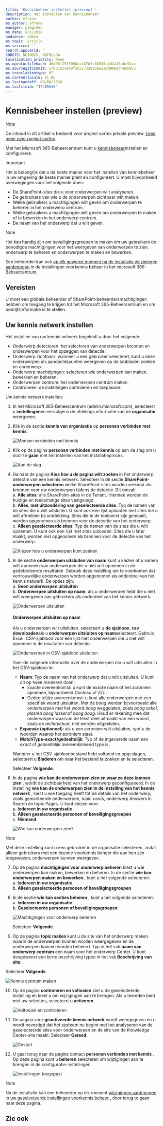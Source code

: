 ```yaml
---
title: 'Kennisbeheer instellen (preview) '
description: Het instellen van kennisbeheer.
author: efrene
ms.author: efrene
manager: pamgreen
ms.date: 8/1/2020
audience: admin
ms.topic: article
ms.service: ''
search.appverid: ''
ROBOTS: NOINDEX, NOFOLLOW
localization_priority: None
ms.openlocfilehash: d6495f297f09ddc167d7c36835ac82a15abc91ac
ms.sourcegitcommit: 57b37a3ce40f205c7320d5be1a0d906dd492b863
ms.translationtype: MT
ms.contentlocale: nl-NL
ms.lasthandoff: 09/08/2020
ms.locfileid: "47405645"
---
```

# <a name="set-up-knowledge-management-preview"></a>Kennisbeheer instellen (preview)

> [!Note] 
> De inhoud in dit artikel is bedoeld voor project cortex private preview. [Lees meer over project cortex](https://aka.ms/projectcortex).

Met het Microsoft 365-Beheercentrum kunt u [kennisbeheer](knowledge-management-overview.md)instellen en configureren. 

> [!Important]
> Het is belangrijk dat u de beste manier voor het instellen van kennisbeheer in uw omgeving de beste manier plant en configureert. U moet bijvoorbeeld overwegingen voor het volgende doen:
- De SharePoint-sites die u voor onderwerpen wilt analyseren.
- De gebruikers van wie u de onderwerpen zichtbaar wilt maken.
- Welke gebruikers u machtigingen wilt geven om onderwerpen te beheren in het onderwerp centrum.
- Welke gebruikers u machtigingen wilt geven om onderwerpen te maken of te bewerken in het onderwerp centrum.
- De naam van het onderwerp dat u wilt geven.

> [!Note]
> Het kan handig zijn om beveiligingsgroepen te maken om uw gebruikers de benodigde machtigingen voor het weergeven van onderwerpen te zien, onderwerp te beheren en onderwerpen te maken en bewerken.

Een beheerder kan ook [op elk gewenst moment na de installatie wijzigingen aanbrengen](manage-knowledge-network.md) in de instellingen voorkennis beheer in het microsoft 365-Beheercentrum.

## <a name="requirements"></a>Vereisten 
U moet een globale beheerder of SharePoint-beheerdersmachtigingen hebben om toegang te krijgen tot het Microsoft 365-Beheercentrum en om bedrijfsinformatie in te stellen.

## <a name="set-up-your-knowledge-network"></a>Uw kennis netwerk instellen

Het instellen van uw kennis netwerk begeleidt u door het volgende:

- Onderwerp detecteren: het selecteren van onderwerpen bronnen en onderwerpen voor het opzeggen van detectie.
- Onderwerp zichtbaar: wanneer u een gebruiker selecteert, kunt u deze onderwerpen als aandachtspunten weergeven op de tabbladen zoeken en onderwerp.
- Onderwerp machtigingen: selecteren wie onderwerpen kan maken, bewerken en beheren.
- Onderwerpen centrum: het onderwerpen centrum maken.
- Controleren: de instellingen controleren en toepassen.

Uw kennis netwerk instellen:

1. In het Microsoft 365-Beheercentrum (admin.microsoft.com), selecteert u **instellingen**en vervolgens de afdelings informatie van de **organisatie** weergeven.
2. Klik in de sectie **kennis van organisatie** op **personen verbinden met kennis**.<br/>

    ![Mensen verbinden met kennis](../media/content-understanding/admin-org-knowledge-options.png) </br>

3. Klik op de pagina **personen verbinden met kennis** op aan de slag om u door te **gaan** met het instellen van het installatieproces.<br/>

    ![Aan de slag](../media/content-understanding/k-get-started.png) </br>

4. Ga naar de pagina **Kies hoe u de pagina wilt zoeken** in het onderwerp: detectie van een kennis netwerk. Selecteer in de sectie **SharePoint-onderwerpen selecteren** welke SharePoint-sites worden verkend als bronnen voor uw onderwerpen tijdens de detectie. Dit omvat:</br>
    a. **Alle sites**: alle SharePoint-sites in de Tenant. Hiermee worden de huidige en toekomstige sites vastgelegd.</br>
    b. **Alles, met uitzondering van geselecteerde sites**: Typ de namen van de sites die u wilt uitsluiten.  U kunt ook een lijst uploaden met sites die u wilt afmelden bij ontdekking. Sites die in de toekomst zijn gemaakt, worden opgenomen als bronnen voor de detectie van het onderwerp. </br>
    c. **Alleen geselecteerde sites**: Typ de namen van de sites die u wilt opnemen. U kunt ook een lijst met sites uploaden. Sites die u later maakt, worden niet opgenomen als bronnen voor de detectie van het onderwerp. </br>

    ![Kiezen hoe u onderwerpen kunt zoeken](../media/content-understanding/ksetup1.png) </br>
   
5. In de sectie **onderwerpen uitsluiten van naam** kunt u kiezen of u namen wilt opnemen van onderwerpen die u niet wilt opnemen in de gedetecteerde resultaten. Gebruik deze instelling om te voorkomen dat vertrouwelijke onderwerpen worden opgenomen als onderdeel van het kennis netwerk. De opties zijn:</br>
    a. **Geen onderwerpen uitsluiten** </br>
    b. **Onderwerpen uitsluiten op naam**: als u onderwerpen hebt die u niet wilt weergeven aan gebruikers als onderdeel van het kennis netwerk.</br>

    ![Onderwerpen uitsluiten](../media/content-understanding/topics-excluded-by-name.png) </br>

    #### <a name="how-to-exclude-topics-by-name"></a>Onderwerpen uitsluiten op naam    

    Als u onderwerpen wilt uitsluiten, selecteert u **de sjabloon. csv downloaden**als u **onderwerpen uitsluiten op naam**selecteert. Gebruik Excel. CSV-sjabloon voor een lijst met onderwerpen die u niet wilt opnemen in de resultaten van detectie.

    ![Onderwerpen in CSV-sjabloon uitsluiten](../media/content-understanding/csv1.png) </br>

    Voer de volgende informatie over de onderwerpen die u wilt uitsluiten in het CSV-sjabloon in:

    - **Naam**: Typ de naam van het onderwerp dat u wilt uitsluiten. U kunt dit op twee manieren doen:</br>
        - Exacte overeenkomst: u kunt de exacte naam of het acroniem opnemen, bijvoorbeeld *Contoso* of *ATL*.</br>
        - Gedeeltelijke overeenkomst: u kunt alle onderwerpen met een specifiek woord uitsluiten.  Met de *boog* worden bijvoorbeeld alle onderwerpen met het woord *boog* weggelaten, zoals *boog cirkel*, *plasma boog lassen*of *boog boog*. Houd er rekening mee dat onderwerpen waarvan de tekst deel uitmaakt van een woord, zoals de *architectuur*, niet worden uitgesloten.</br>
    - **Expansie (optioneel)**: als u een acroniem wilt uitsluiten, typt u de woorden waarop het acroniem staat.</br>
    - **MatchType-exact/gedeeltelijk**: Typ of de ingevoerde naam een *exact* of *gedeeltelijk* overeenkomend type is.</br>

    Wanneer u het CSV-sjabloonbestand hebt voltooid en opgeslagen, selecteert u **Bladeren** om naar het bestand te zoeken en te selecteren.
    
    Selecteer **Volgende**.</br>

6. In de pagina **wie kan de onderwerpen zien en waar ze deze kunnen zien** , wordt de zichtbaarheid van het onderwerp geconfigureerd. In de instelling **wie kan de onderwerpen zien in de instelling van het kennis netwerk** , kiest u wie toegang heeft tot de details van het onderwerp, zoals gemarkeerde onderwerpen, topic cards, onderwerp Answers in Search en topic Pages. U kunt kiezen voor:</br>
    a. **Iedereen in uw organisatie**</br>
    b. **Alleen geselecteerde personen of beveiligingsgroepen**</br>
    c. **Niemand**</br>

    ![Wie kan onderwerpen zien?](../media/content-understanding/ksetup2.png) </br> 

 > [!Note] 
 > Met deze instelling kunt u een gebruiker in de organisatie selecteren, zodat alleen gebruikers met een licentie voorkennis beheer die aan hen zijn toegewezen, onderwerpen kunnen weergeven. 

7. Op de pagina **machtigingen voor onderwerp beheren** kiest u wie onderwerpen kan maken, bewerken en beheren. In de sectie **wie kan onderwerpen maken en bewerken** , kunt u het volgende selecteren:</br>
    a. **Iedereen in uw organisatie**</br>
    b. **Alleen geselecteerde personen of beveiligingsgroepen**</br>
8. In de sectie **wie kan secties beheren** , kunt u het volgende selecteren:</br>
    a. **Iedereen in uw organisatie**</br>
    b. **Geselecteerde personen of beveiligingsgroepen**</br>

    ![Machtigingen voor onderwerp beheren](../media/content-understanding/ksetup3.png) </br>

    Selecteer **Volgende**.</br>
9. Op de pagina **topic maken** kunt u de site van het onderwerp maken waarin de onderwerpen kunnen worden weergegeven en de onderwerpen kunnen worden beheerd.  Typ in het vak **naam van onderwerp centrum** een naam voor het onderwerp Center. U kunt desgewenst een korte beschrijving typen in het vak **Beschrijving van site** . </br>

Selecteer **Volgende**.</br>

   ![Kennis centrum maken](../media/content-understanding/ksetup4.png) </br> 

10. Op de pagina **controleren en voltooien** ziet u de geselecteerde instelling en kiest u om wijzigingen aan te brengen. Als u tevreden bent met uw selecties, selecteert u **activeren**.

    ![Voltooien en controleren](../media/content-understanding/ksetup5.png) </br> 

11. De pagina voor **geactiveerde kennis netwerk** wordt weergegeven en u wordt bevestigd dat het systeem nu begint met het analyseren van de geselecteerde sites voor onderwerpen en de site van de Knowledge Center-site maakt. Selecteer **Gereed**.</br>

    ![Gestart](../media/content-understanding/ksetup6.png) </br> 

12. U gaat terug naar de pagina contact **personen verbinden met kennis** . Op deze pagina kunt u **beheren** selecteren om wijzigingen aan te brengen in de configuratie-instellingen. 

    ![Instellingen toegepast](../media/content-understanding/ksetup7.png) </br>   

> [!Note]
> Na de installatie kan een beheerder op elk moment [wijzigingen aanbrengen in uw geselecteerde instellingen voorkennis beheer](manage-knowledge-network.md) , door terug te gaan naar deze pagina.


## <a name="see-also"></a>Zie ook



  






